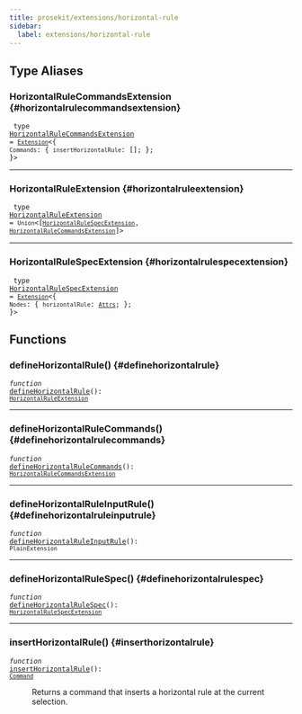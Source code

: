 ```yaml
---
title: prosekit/extensions/horizontal-rule
sidebar:
  label: extensions/horizontal-rule
---
```


## Type Aliases

### HorizontalRuleCommandsExtension {#horizontalrulecommandsextension}

<dl>

<dt>

<code data-typedoc-declaration><i></i> type <a id="horizontalrulecommandsextension" href="#horizontalrulecommandsextension">HorizontalRuleCommandsExtension</a> = [`Extension`](../core.md#extension-1)\<\{ `Commands`: \{ `insertHorizontalRule`: \[\]; \}; \}\></code>

</dt>

</dl>

***

### HorizontalRuleExtension {#horizontalruleextension}

<dl>

<dt>

<code data-typedoc-declaration><i></i> type <a id="horizontalruleextension" href="#horizontalruleextension">HorizontalRuleExtension</a> = `Union`\<\[[`HorizontalRuleSpecExtension`](#horizontalrulespecextension), [`HorizontalRuleCommandsExtension`](#horizontalrulecommandsextension)\]\></code>

</dt>

</dl>

***

### HorizontalRuleSpecExtension {#horizontalrulespecextension}

<dl>

<dt>

<code data-typedoc-declaration><i></i> type <a id="horizontalrulespecextension" href="#horizontalrulespecextension">HorizontalRuleSpecExtension</a> = [`Extension`](../core.md#extension-1)\<\{ `Nodes`: \{ `horizontalRule`: [`Attrs`](../pm/model.md#attrs-7); \}; \}\></code>

</dt>

</dl>

## Functions

### defineHorizontalRule() {#definehorizontalrule}

<dl>

<dt>

<code data-typedoc-declaration><i>function</i> <i></i> <a id="definehorizontalrule-2" href="#definehorizontalrule-2">defineHorizontalRule</a>(): [`HorizontalRuleExtension`](#horizontalruleextension)</code>

</dt>

<dd>

</dd>

</dl>

***

### defineHorizontalRuleCommands() {#definehorizontalrulecommands}

<dl>

<dt>

<code data-typedoc-declaration><i>function</i> <i></i> <a id="definehorizontalrulecommands-2" href="#definehorizontalrulecommands-2">defineHorizontalRuleCommands</a>(): [`HorizontalRuleCommandsExtension`](#horizontalrulecommandsextension)</code>

</dt>

</dl>

***

### defineHorizontalRuleInputRule() {#definehorizontalruleinputrule}

<dl>

<dt>

<code data-typedoc-declaration><i>function</i> <i></i> <a id="definehorizontalruleinputrule-2" href="#definehorizontalruleinputrule-2">defineHorizontalRuleInputRule</a>(): `PlainExtension`</code>

</dt>

<dd>

</dd>

</dl>

***

### defineHorizontalRuleSpec() {#definehorizontalrulespec}

<dl>

<dt>

<code data-typedoc-declaration><i>function</i> <i></i> <a id="definehorizontalrulespec-2" href="#definehorizontalrulespec-2">defineHorizontalRuleSpec</a>(): [`HorizontalRuleSpecExtension`](#horizontalrulespecextension)</code>

</dt>

</dl>

***

### insertHorizontalRule() {#inserthorizontalrule}

<dl>

<dt>

<code data-typedoc-declaration><i>function</i> <i></i> <a id="inserthorizontalrule-2" href="#inserthorizontalrule-2">insertHorizontalRule</a>(): [`Command`](../pm/state.md#command)</code>

</dt>

<dd>

Returns a command that inserts a horizontal rule at the current selection.

</dd>

</dl>
